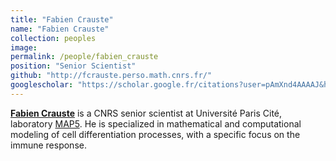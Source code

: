 ```yaml
---
title: "Fabien Crauste"
name: "Fabien Crauste"
collection: peoples
image:
permalink: /people/fabien_crauste
position: "Senior Scientist"
github: "http://fcrauste.perso.math.cnrs.fr/"
googlescholar: "https://scholar.google.fr/citations?user=pAmXnd4AAAAJ&hl=fr"
---
```


**[Fabien Crauste](http://fcrauste.perso.math.cnrs.fr/)** is a CNRS senior scientist at Université Paris Cité, laboratory [MAP5](https://map5.mi.parisdescartes.fr/). He is specialized in mathematical and computational modeling of cell differentiation processes, with a specific focus on the immune response.
